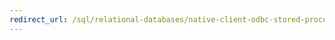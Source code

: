 ```yaml
---
redirect_url: /sql/relational-databases/native-client-odbc-stored-procedures/batching-stored-procedure-calls?toc=%2fsql%2frelational-databases%2fnative-client-odbc-stored-procedures%2ftoc.json
---
```


